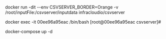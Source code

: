 docker run -dit --env CSVSERVER_BORDER=Orange  -v /root/inputFile:/csvserver/inputdata infracloudio/csvserver

docker exec -it 00ee96a95eac /bin/bash
[root@00ee96a95eac csvserver]#

docker-compose up -d
